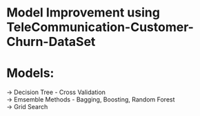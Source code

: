 # Model Improvement using TeleCommunication-Customer-Churn-DataSet

# Models:
-> Decision Tree - Cross Validation   
-> Emsemble Methods - Bagging, Boosting, Random Forest   
-> Grid Search   
